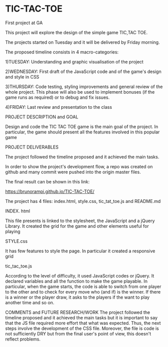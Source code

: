 # TIC-TAC-TOE
First project at GA

This project will explore the design of the simple game TIC,TAC TOE.

The projects started on Tuesday and it will be delivered by Friday morning.

The proposed timeline consists in 4 macro-categories:

1)TUESDAY: Understanding and graphic visualisation of the project

2)WEDNESDAY: First draft of the JavaScript code and of the game's design and
             style in CSS

3)THURSDAY: Code testing, styling improvements and general review of the whole
            project. This phase will also be used to implement bonuses (if the
            game runs as required) or to debug and fix issues.

4)FRIDAY: Last review and presentation to the class                   


PROJECT DESCRIPTION and GOAL

Design and code the TIC TAC TOE game is the main goal of the project. In
particular, the game should present all the features involved in this popular game

PROJECT DELIVERABLES

The project followed the timeline proposed and it achieved the main tasks.

In order to show the project's development flow, a repo was created on github
and many commit were pushed into the origin master files.

The final result can be shown in this link:

 <https://brunorampi.github.io/TIC-TAC-TOE/>


The project has 4 files: index.html, style.css, tic_tat_toe.js and README.md

INDEX. html

This file presents is linked to the stylesheet, the JavaScript and a jQuery
Library. It created the grid for the game and other elements useful for playing

STYLE.css

It has few features to style the page. In particular it created a responsive
grid

tic_tac_toe.js

According to the level of difficulty, it used JavaScript codes or jQuery. It
declared variables and all the function to make the game playable. In particular,
when the game starts, the code is able to switch from one player to the other
and to check for every move who (and if) is the winner.
If there is a winner or the player draw, it asks to the players if the want to play
another time and so on.

COMMENTS and FUTURE RESEARCH/WORK
The project followed the timeline proposed and it achieved the main tasks but
it is important to say that the JS file required more effort that what was
expected. Thus, the next steps involve the development of the CSS file.
Moreover, the file is code is not sufficiently DRY but from the final user's
point of view, this doesn't reflect problems. 
